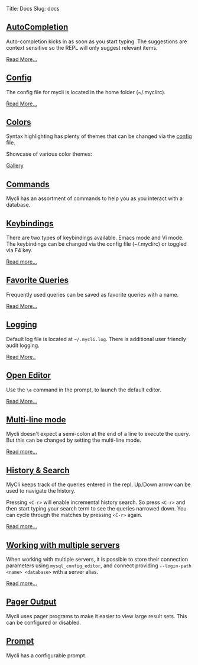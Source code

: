 Title: Docs
Slug: docs

## [AutoCompletion]({filename}/pages/completion.md)<a name="completion"></a>

Auto-completion kicks in as soon as you start typing. The suggestions are context sensitive so the REPL will only suggest relevant items.

[Read More...]({filename}/pages/completion.md)

## [Config]({filename}/pages/config.md)<a name="config"></a>

The config file for mycli is located in the home folder (~/.myclirc).

[Read More...]({filename}/pages/config.md)

## [Colors]({filename}/pages/syntax.md)<a name="colors"></a>

Syntax highlighting has plenty of themes that can be changed via the [config]({filename}/pages/config.md) file.

Showcase of various color themes:

[Gallery]({filename}/pages/syntax.md)

## [Commands]({filename}/pages/commands.md)<a name="commands"></a>

Mycli has an assortment of commands to help you as you interact with a
database.

## [Keybindings]({filename}/pages/keybindings.md)<a name="keybindings"></a>

There are two types of keybindings available. Emacs mode and Vi mode. The keybindings can be changed via the config file (~/.myclirc) or toggled via F4 key.

[Read more...]({filename}/pages/keybindings.md)

## [Favorite Queries]({filename}/pages/favorites.md)<a name="favorites"></a>

Frequently used queries can be saved as favorite queries with a name.

[Read More...]({filename}/pages/favorites.md)

## [Logging]({filename}/pages/logging.md)<a name="logging"></a>

Default log file is located at `~/.mycli.log`. There is additional user friendly audit logging.

[Read More..]({filename}/pages/logging.md)

## [Open Editor]({filename}/pages/editor.md)<a name="editor"></a>

Use the `\e` command in the prompt, to launch the default editor.

[Read More...]({filename}/pages/editor.md)

## [Multi-line mode]({filename}/pages/multi-line.md)<a name="multi-line"></a>

Mycli doesn't expect a semi-colon at the end of a line to execute the query. But this can be changed by setting the multi-line mode.

[Read more...]({filename}/pages/multi-line.md)

## [History & Search]({filename}/pages/history.md)<a name="history"></a>

MyCli keeps track of the queries entered in the repl. Up/Down arrow can be used to navigate the history.

Pressing `<C-r>` will enable incremental history search. So press `<C-r>` and then
start typing your search term to see the queries narrowed down. You can cycle
through the matches by pressing `<C-r>` again.

[Read more...]({filename}/pages/history.md)

## [Working with multiple servers]({filename}/pages/loginpath.md)<a name="loginpath"></a>

When working with multiple servers, it is possible to store their connection parameters using
`mysql_config_editor`, and connect providing `--login-path <name> <database>` with a server alias.

[Read more...]({filename}/pages/loginpath.md)

## [Pager Output]({filename}/pages/pager.md)<a name="pager"></a>

Mycli uses pager programs to make it easier to view large result sets. This
can be configured or disabled.

## [Prompt]({filename}/pages/prompt.md)<a name="prompt"></a>

Mycli has a configurable prompt.
